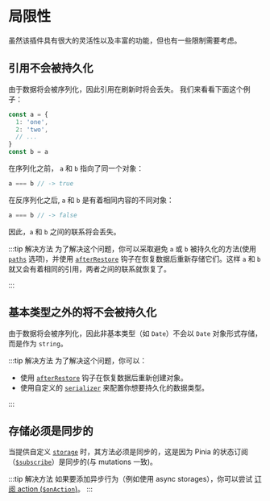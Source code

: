 # 局限性

虽然该插件具有很大的灵活性以及丰富的功能，但也有一些限制需要考虑。

## 引用不会被持久化

由于数据将会被序列化，因此引用在刷新时将会丢失。
我们来看看下面这个例子：

```ts
const a = {
  1: 'one',
  2: 'two',
  // ...
}
const b = a
```

在序列化之前， `a` 和 `b` 指向了同一个对象：

```ts
a === b // -> true
```

在反序列化之后, `a` 和 `b` 是有着相同内容的不同对象：

```ts
a === b // -> false
```

因此，`a` 和 `b` 之间的联系将会丢失。

:::tip 解决方法
为了解决这个问题，你可以采取避免 `a` 或 `b` 被持久化的方法(使用 [`paths`](/zh/guide/config#paths) 选项)，并使用 [`afterRestore`](/zh/guide/config#afterrestore) 钩子在恢复数据后重新存储它们。这样 `a` 和 `b` 就又会有着相同的引用，两者之间的联系就恢复了。

:::

## 基本类型之外的将不会被持久化

由于数据将会被序列化，因此非基本类型（如 `Date`）不会以 `Date` 对象形式存储，而是作为 `string`。

:::tip 解决方法
为了解决这个问题，你可以：

-   使用 [`afterRestore`](/zh/guide/config#afterrestore) 钩子在恢复数据后重新创建对象。
-   使用自定义的 [`serializer`](/zh/guide/config#serializer) 来配置你想要持久化的数据类型。

:::

## 存储必须是同步的

当提供自定义 [`storage`](/zh/guide/config#storage) 时，其方法必须是同步的，这是因为 Pinia 的状态订阅（[`$subscribe`](https://pinia.vuejs.org/zh/core-concepts/state.html#subscribing-to-the-state)）是同步的(与 mutations 一致)。

:::tip 解决方法
如果要添加异步行为（例如使用 async storages），你可以尝试 [订阅 action (`$onAction`)](https://pinia.vuejs.org/zh/core-concepts/actions.html#subscribing-to-actions)。
:::

